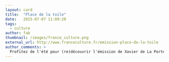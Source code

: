 ```yaml
---
layout: card
title:  "Place de la toile"
date:   2015-07-07 11:09:20
tags:
  - culture
author: fab
thumbnail: /images/france_culture.png
external_url: http://www.franceculture.fr/emission-place-de-la-toile
author_comments: >
  Profitez de l'été pour (re)découvrir l'émission de Xavier de La Porte « Place de la toile »
---
```

